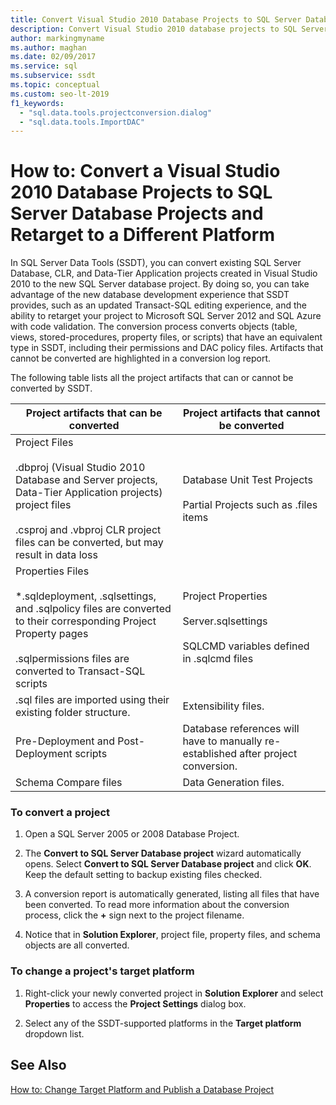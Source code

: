 ```yaml
---
title: Convert Visual Studio 2010 Database Projects to SQL Server Database Projects
description: Convert Visual Studio 2010 database projects to SQL Server projects, and retarget them to different platforms. View objects that SSDT can and cannot convert.
author: markingmyname
ms.author: maghan
ms.date: 02/09/2017
ms.service: sql
ms.subservice: ssdt
ms.topic: conceptual
ms.custom: seo-lt-2019
f1_keywords:
  - "sql.data.tools.projectconversion.dialog"
  - "sql.data.tools.ImportDAC"
---
```


# How to: Convert a Visual Studio 2010 Database Projects to SQL Server Database Projects and Retarget to a Different Platform

In SQL Server Data Tools (SSDT), you can convert existing SQL Server Database, CLR, and Data-Tier Application projects created in Visual Studio 2010 to the new SQL Server database project. By doing so, you can take advantage of the new database development experience that SSDT provides, such as an updated Transact\-SQL editing experience, and the ability to retarget your project to Microsoft SQL Server 2012 and SQL Azure with code validation. The conversion process converts objects (table, views, stored-procedures, property files, or scripts) that have an equivalent type in SSDT, including their permissions and DAC policy files. Artifacts that cannot be converted are highlighted in a conversion log report.  
  
The following table lists all the project artifacts that can or cannot be converted by SSDT.  
  
|Project artifacts that can be converted|Project artifacts that cannot be converted|  
|-------------------------------------------|----------------------------------------------|  
|Project Files<br /><br />.dbproj (Visual Studio 2010 Database and Server projects, Data-Tier Application projects) project files<br /><br />.csproj and .vbproj CLR project files can be converted, but may result in data loss|Database Unit Test Projects<br /><br />Partial Projects such as .files items|  
|Properties Files<br /><br />*.sqldeployment, .sqlsettings, and .sqlpolicy files are converted to their corresponding Project Property pages<br /><br />.sqlpermissions files are converted to Transact\-SQL scripts|Project Properties<br /><br />Server.sqlsettings<br /><br />SQLCMD variables defined in .sqlcmd files|  
|.sql files are imported using their existing folder structure.|Extensibility files.|  
|Pre-Deployment and Post-Deployment scripts|Database references will have to manually re-established after project conversion.|  
|Schema Compare files|Data Generation files.|  
  
### To convert a project  
  
1.  Open a SQL Server 2005 or 2008 Database Project.  
  
2.  The **Convert to SQL Server Database project** wizard automatically opens. Select **Convert to SQL Server Database project** and click **OK**. Keep the default setting to backup existing files checked.  
  
3.  A conversion report is automatically generated, listing all files that have been converted. To read more information about the conversion process, click the **+** sign next to the project filename.  
  
4.  Notice that in **Solution Explorer**, project file, property files, and schema objects are all converted.  
  
### To change a project's target platform  
  
1.  Right-click your newly converted project in **Solution Explorer** and select **Properties** to access the **Project Settings** dialog box.  
  
2.  Select any of the SSDT-supported platforms in the **Target platform** dropdown list.  
  
## See Also  
[How to: Change Target Platform and Publish a Database Project](../ssdt/how-to-change-target-platform-and-publish-a-database-project.md)  
  
